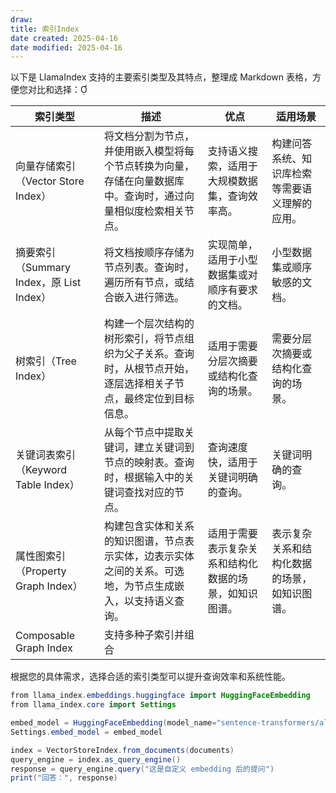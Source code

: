 ```yaml
---
draw:
title: 索引Index
date created: 2025-04-16
date modified: 2025-04-16
---
```


以下是 LlamaIndex 支持的主要索引类型及其特点，整理成 Markdown 表格，方便您对比和选择：

| 索引类型                             | 描述                                                       | 优点                          | 适用场景                    |
| -------------------------------- | -------------------------------------------------------- | --------------------------- | ----------------------- |
| 向量存储索引（Vector Store Index）| 将文档分割为节点，并使用嵌入模型将每个节点转换为向量，存储在向量数据库中。查询时，通过向量相似度检索相关节点。| 支持语义搜索，适用于大规模数据集，查询效率高。| 构建问答系统、知识库检索等需要语义理解的应用。|
| 摘要索引（Summary Index，原 List Index）| 将文档按顺序存储为节点列表。查询时，遍历所有节点，或结合嵌入进行筛选。| 实现简单，适用于小型数据集或对顺序有要求的文档。| 小型数据集或顺序敏感的文档。|
| 树索引（Tree Index）| 构建一个层次结构的树形索引，将节点组织为父子关系。查询时，从根节点开始，逐层选择相关子节点，最终定位到目标信息。| 适用于需要分层次摘要或结构化查询的场景。| 需要分层次摘要或结构化查询的场景。|
| 关键词表索引（Keyword Table Index）| 从每个节点中提取关键词，建立关键词到节点的映射表。查询时，根据输入中的关键词查找对应的节点。| 查询速度快，适用于关键词明确的查询。| 关键词明确的查询。|
| 属性图索引（Property Graph Index）| 构建包含实体和关系的知识图谱，节点表示实体，边表示实体之间的关系。可选地，为节点生成嵌入，以支持语义查询。| 适用于需要表示复杂关系和结构化数据的场景，如知识图谱。| 表示复杂关系和结构化数据的场景，如知识图谱。|
| Composable Graph Index           | 支持多种子索引并组合                                               |                             |                         |

根据您的具体需求，选择合适的索引类型可以提升查询效率和系统性能。

```Java
from llama_index.embeddings.huggingface import HuggingFaceEmbedding
from llama_index.core import Settings

embed_model = HuggingFaceEmbedding(model_name="sentence-transformers/all-MiniLM-L6-v2")
Settings.embed_model = embed_model

index = VectorStoreIndex.from_documents(documents)
query_engine = index.as_query_engine()
response = query_engine.query("这是自定义 embedding 后的提问")
print("回答：", response)

```

